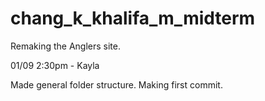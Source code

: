 # chang_k_khalifa_m_midterm

Remaking the Anglers site.

01/09 2:30pm - Kayla 

Made general folder structure. Making first commit. 
